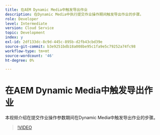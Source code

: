 ```yaml
---
title: 在AEM Dynamic Media中触发导出作业
description: 在Dynamic Media中执行提交作业操作期间触发导出作业的步骤。
role: Developer
level: Intermediate
version: Cloud Service
topic: Development
index: y
exl-id: 2df133dc-8c9d-445c-895b-d2fb43cbd39e
source-git-commit: b3e9251bdb18a008be95c1fa9e5c79252a74fc98
workflow-type: tm+mt
source-wordcount: '46'
ht-degree: 0%

---
```


# 在AEM Dynamic Media中触发导出作业

本视频介绍在提交作业操作参数期间在Dynamic Media中触发导出作业的步骤。

>[!VIDEO](https://video.tv.adobe.com/v/335454?quality=12&learn=on)
